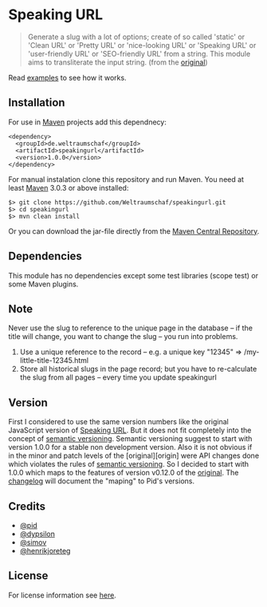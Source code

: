 # Speaking URL

> Generate a slug with a lot of  options; create of so called 'static' or 'Clean
> URL' or 'Pretty  URL' or 'nice-looking URL' or 'Speaking  URL' or 'user-friendly
> URL' or 'SEO-friendly URL' from a  string. This module aims to transliterate the
> input string. (from the [original][original])

Read [examples][examples] to see how it works.

## Installation

For use in [Maven][mvn] projects add this dependnecy:

    <dependency>
      <groupId>de.weltraumschaf</groupId>
      <artifactId>speakingurl</artifactId>
      <version>1.0.0</version>
    </dependency>

For manual instalation clone this repository and run Maven. You need at least
[Maven][mvn] 3.0.3 or above installed:

    $> git clone https://github.com/Weltraumschaf/speakingurl.git
    $> cd speakingurl
    $> mvn clean install

Or you can download the jar-file directly from the [Maven Central Repository][mvn-repo].

## Dependencies

This module has no dependencies except some test libraries (scope test) or
some Maven plugins.

## Note

Never use  the slug to  reference to the  unique page in  the database –  if the
title will change, you want to change the slug – you run into problems.

1.  Use a  unique  reference  to the  record  – e.g.  a  unique  key "12345"
    => /my-little-title-12345.html
2.  Store all historical  slugs in the  page record; but you  have to
    re-calculate the  slug from all  pages – every time  you update
    speakingurl

## Version

First I considered to use the  same version numbers like the original JavaScript
version of  [Speaking URL][original]. But  it does  not fit completely  into the
concept  of [semantic  versioning][versioning]. Semantic  versioning suggest  to
start with version  1.0.0 for a stable  non development version. Also  it is not
obvious if  in the  minor and  patch levels of  the [original][origin]  were API
changes done which  violates the rules of  [semantic versioning][versioning]. So
I decided to start  with 1.0.0 which maps to the features  of version v0.12.0 of
the [original][original]. The [changelog][changelog]  will document the "maping"
to Pid's versions.

## Credits

- [@pid](https://github.com/pid/speakingurl)
- [@dypsilon](https://github.com/dypsilon)
- [@simov](https://github.com/simov/slugify)
- [@henrikjoreteg](https://github.com/henrikjoreteg/slugger)

## License

For license information see [here][license].

[original]:     https://github.com/pid/speakingurl
[versioning]:   http://semver.org/
[mvn]:          http://maven.apache.org/
[changelog]:    https://github.com/Weltraumschaf/speakingurl/blob/master/CHANGELOG.md
[mvn-repo]:     http://search.maven.org/#search|gav|1|g:%22de.weltraumschaf%22%20AND%20a:%22speakingurl%22
[license]:      license.html
[examples]:     examples.html
